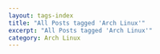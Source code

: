 ```yaml
---
layout: tags-index
title: "All Posts tagged 'Arch Linux'"
excerpt: "All Posts tagged 'Arch Linux'"
category: Arch Linux
---
```

